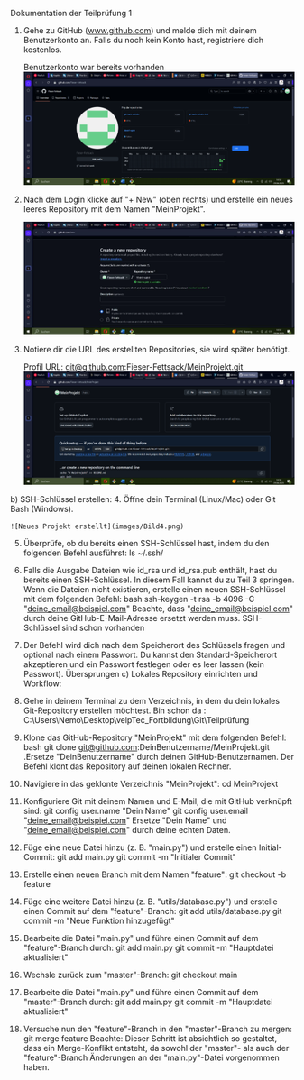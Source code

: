 Dokumentation der Teilprüfung 1 

1. Gehe zu GitHub (www.github.com) und melde dich mit deinem Benutzerkonto an. 
Falls du noch kein Konto hast, registriere dich kostenlos.

	Benutzerkonto war bereits vorhanden
	![Screenshot des Git Profils](images/Bild1.png)

2. Nach dem Login klicke auf "+ New" (oben rechts) und erstelle ein neues leeres Repository mit dem Namen "MeinProjekt".
 
	![Neues Projekt erstellt](images/Bild2.png)
 
3. Notiere dir die URL des erstellten Repositories, sie wird später benötigt.

	Profil URL: git@github.com:Fieser-Fettsack/MeinProjekt.git
	![Neues Projekt erstellt](images/Bild3.png)
 
b) SSH-Schlüssel erstellen: 
4. Öffne dein Terminal (Linux/Mac) oder Git Bash (Windows).
 
	![Neues Projekt erstellt](images/Bild4.png)
 
5. Überprüfe, ob du bereits einen SSH-Schlüssel hast, indem du den folgenden Befehl ausführst: ls ~/.ssh/
 
6. Falls die Ausgabe Dateien wie id_rsa und id_rsa.pub enthält, hast du bereits einen SSH-Schlüssel. In diesem Fall kannst du zu Teil 3 springen. Wenn die Dateien nicht existieren, erstelle einen neuen SSH-Schlüssel mit dem folgenden Befehl: bash ssh-keygen -t rsa -b 4096 -C "deine_email@beispiel.com" Beachte, dass "deine_email@beispiel.com" durch deine GitHub-E-Mail-Adresse ersetzt werden muss.
SSH-Schlüssel sind schon vorhanden
7. Der Befehl wird dich nach dem Speicherort des Schlüssels fragen und optional nach einem Passwort. Du kannst den Standard-Speicherort akzeptieren und ein Passwort festlegen oder es leer lassen (kein Passwort).
Übersprungen
c) Lokales Repository einrichten und Workflow: 
8. Gehe in deinem Terminal zu dem Verzeichnis, in dem du dein lokales Git-Repository erstellen möchtest.
Bin schon da : C:\Users\Nemo\Desktop\velpTec_Fortbildung\Git\Teilprüfung
9. Klone das GitHub-Repository "MeinProjekt" mit dem folgenden Befehl: bash git clone git@github.com:DeinBenutzername/MeinProjekt.git .Ersetze "DeinBenutzername" durch deinen GitHub-Benutzernamen. Der Befehl klont das Repository auf deinen lokalen Rechner.


10. Navigiere in das geklonte Verzeichnis "MeinProjekt":
cd MeinProjekt
 
11. Konfiguriere Git mit deinem Namen und E-Mail, die mit GitHub verknüpft sind:
git config user.name "Dein Name"
git config user.email "deine_email@beispiel.com"
Ersetze "Dein Name" und "deine_email@beispiel.com" durch deine echten Daten.
 
12. Füge eine neue Datei hinzu (z. B. "main.py") und erstelle einen Initial-Commit:
git add main.py
git commit -m "Initialer Commit"
 
13. Erstelle einen neuen Branch mit dem Namen "feature":
git checkout -b feature
 
14. Füge eine weitere Datei hinzu (z. B. "utils/database.py") und erstelle einen Commit auf dem "feature"-Branch:
git add utils/database.py
git commit -m "Neue Funktion hinzugefügt"

15. Bearbeite die Datei "main.py" und führe einen Commit auf dem "feature"-Branch durch:
git add main.py
git commit -m "Hauptdatei aktualisiert" 

16. Wechsle zurück zum "master"-Branch:
git checkout main
 
17. Bearbeite die Datei "main.py" und führe einen Commit auf dem "master"-Branch durch:
git add main.py
git commit -m "Hauptdatei aktualisiert"
 
18. Versuche nun den "feature"-Branch in den "master"-Branch zu mergen:
git merge feature
Beachte: Dieser Schritt ist absichtlich so gestaltet, dass ein Merge-Konflikt entsteht, da sowohl der "master"- als auch der "feature"-Branch Änderungen an der "main.py"-Datei vorgenommen haben.
 
 
 
 
